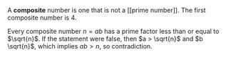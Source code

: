 A **composite** number is one that is not a [[prime number]]. The first composite number is 4.

Every composite number $n=ab$ has a prime factor less than or equal to $\sqrt{n}$. If the statement were false, then $a > \sqrt{n}$ and $b \sqrt{n}$, which implies $ab > n$, so contradiction.